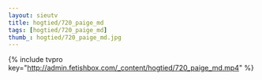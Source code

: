 ```yaml
--- 
layout: sieutv
title: hogtied/720_paige_md
tags: [hogtied/720_paige_md]
thumb_: hogtied/720_paige_md.jpg
---
```

{% include tvpro key="http://admin.fetishbox.com/_content/hogtied/720_paige_md.mp4" %} 
